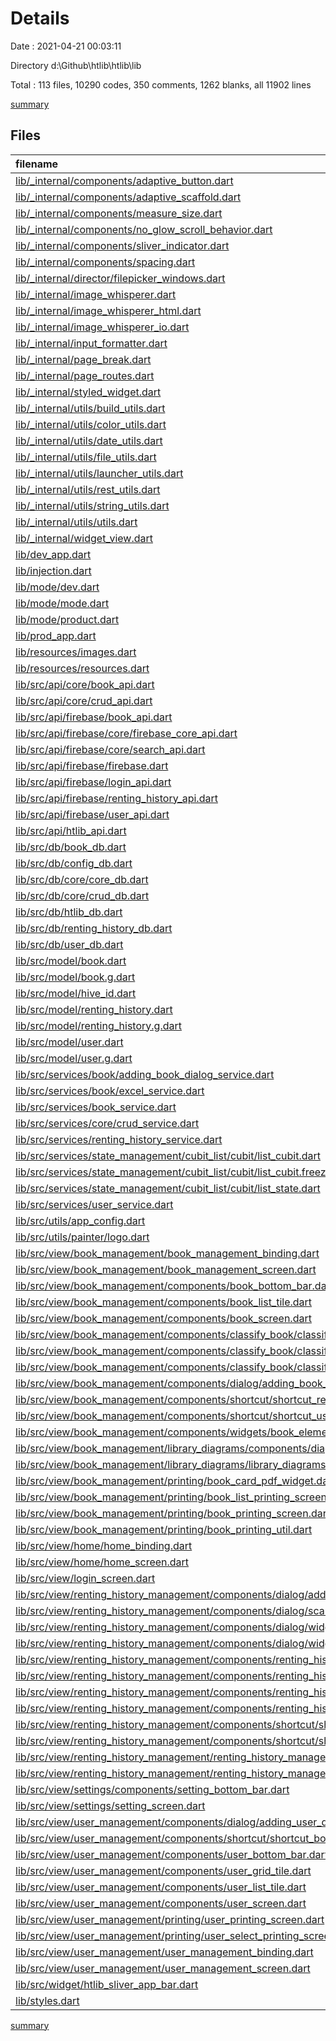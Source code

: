 # Details

Date : 2021-04-21 00:03:11

Directory d:\Github\htlib\htlib\lib

Total : 113 files,  10290 codes, 350 comments, 1262 blanks, all 11902 lines

[summary](results.md)

## Files
| filename | language | code | comment | blank | total |
| :--- | :--- | ---: | ---: | ---: | ---: |
| [lib/_internal/components/adaptive_button.dart](/lib/_internal/components/adaptive_button.dart) | Dart | 113 | 0 | 12 | 125 |
| [lib/_internal/components/adaptive_scaffold.dart](/lib/_internal/components/adaptive_scaffold.dart) | Dart | 172 | 7 | 10 | 189 |
| [lib/_internal/components/measure_size.dart](/lib/_internal/components/measure_size.dart) | Dart | 30 | 0 | 10 | 40 |
| [lib/_internal/components/no_glow_scroll_behavior.dart](/lib/_internal/components/no_glow_scroll_behavior.dart) | Dart | 8 | 0 | 2 | 10 |
| [lib/_internal/components/sliver_indicator.dart](/lib/_internal/components/sliver_indicator.dart) | Dart | 19 | 0 | 3 | 22 |
| [lib/_internal/components/spacing.dart](/lib/_internal/components/spacing.dart) | Dart | 20 | 0 | 10 | 30 |
| [lib/_internal/director/filepicker_windows.dart](/lib/_internal/director/filepicker_windows.dart) | Dart | 75 | 125 | 69 | 269 |
| [lib/_internal/image_whisperer.dart](/lib/_internal/image_whisperer.dart) | Dart | 22 | 7 | 7 | 36 |
| [lib/_internal/image_whisperer_html.dart](/lib/_internal/image_whisperer_html.dart) | Dart | 292 | 14 | 43 | 349 |
| [lib/_internal/image_whisperer_io.dart](/lib/_internal/image_whisperer_io.dart) | Dart | 22 | 7 | 7 | 36 |
| [lib/_internal/input_formatter.dart](/lib/_internal/input_formatter.dart) | Dart | 37 | 1 | 6 | 44 |
| [lib/_internal/page_break.dart](/lib/_internal/page_break.dart) | Dart | 18 | 0 | 7 | 25 |
| [lib/_internal/page_routes.dart](/lib/_internal/page_routes.dart) | Dart | 78 | 0 | 8 | 86 |
| [lib/_internal/styled_widget.dart](/lib/_internal/styled_widget.dart) | Dart | 88 | 0 | 7 | 95 |
| [lib/_internal/utils/build_utils.dart](/lib/_internal/utils/build_utils.dart) | Dart | 63 | 0 | 11 | 74 |
| [lib/_internal/utils/color_utils.dart](/lib/_internal/utils/color_utils.dart) | Dart | 29 | 1 | 7 | 37 |
| [lib/_internal/utils/date_utils.dart](/lib/_internal/utils/date_utils.dart) | Dart | 4 | 0 | 2 | 6 |
| [lib/_internal/utils/file_utils.dart](/lib/_internal/utils/file_utils.dart) | Dart | 20 | 85 | 4 | 109 |
| [lib/_internal/utils/launcher_utils.dart](/lib/_internal/utils/launcher_utils.dart) | Dart | 5 | 0 | 2 | 7 |
| [lib/_internal/utils/rest_utils.dart](/lib/_internal/utils/rest_utils.dart) | Dart | 12 | 0 | 1 | 13 |
| [lib/_internal/utils/string_utils.dart](/lib/_internal/utils/string_utils.dart) | Dart | 77 | 1 | 17 | 95 |
| [lib/_internal/utils/utils.dart](/lib/_internal/utils/utils.dart) | Dart | 59 | 0 | 9 | 68 |
| [lib/_internal/widget_view.dart](/lib/_internal/widget_view.dart) | Dart | 11 | 0 | 6 | 17 |
| [lib/dev_app.dart](/lib/dev_app.dart) | Dart | 127 | 0 | 9 | 136 |
| [lib/injection.dart](/lib/injection.dart) | Dart | 26 | 0 | 7 | 33 |
| [lib/mode/dev.dart](/lib/mode/dev.dart) | Dart | 11 | 0 | 6 | 17 |
| [lib/mode/mode.dart](/lib/mode/mode.dart) | Dart | 1 | 0 | 1 | 2 |
| [lib/mode/product.dart](/lib/mode/product.dart) | Dart | 19 | 0 | 7 | 26 |
| [lib/prod_app.dart](/lib/prod_app.dart) | Dart | 148 | 0 | 9 | 157 |
| [lib/resources/images.dart](/lib/resources/images.dart) | Dart | 5 | 0 | 3 | 8 |
| [lib/resources/resources.dart](/lib/resources/resources.dart) | Dart | 1 | 0 | 1 | 2 |
| [lib/src/api/core/book_api.dart](/lib/src/api/core/book_api.dart) | Dart | 1 | 0 | 1 | 2 |
| [lib/src/api/core/crud_api.dart](/lib/src/api/core/crud_api.dart) | Dart | 11 | 0 | 7 | 18 |
| [lib/src/api/firebase/book_api.dart](/lib/src/api/firebase/book_api.dart) | Dart | 107 | 0 | 19 | 126 |
| [lib/src/api/firebase/core/firebase_core_api.dart](/lib/src/api/firebase/core/firebase_core_api.dart) | Dart | 41 | 0 | 6 | 47 |
| [lib/src/api/firebase/core/search_api.dart](/lib/src/api/firebase/core/search_api.dart) | Dart | 6 | 0 | 4 | 10 |
| [lib/src/api/firebase/firebase.dart](/lib/src/api/firebase/firebase.dart) | Dart | 4 | 0 | 1 | 5 |
| [lib/src/api/firebase/login_api.dart](/lib/src/api/firebase/login_api.dart) | Dart | 15 | 0 | 3 | 18 |
| [lib/src/api/firebase/renting_history_api.dart](/lib/src/api/firebase/renting_history_api.dart) | Dart | 78 | 1 | 16 | 95 |
| [lib/src/api/firebase/user_api.dart](/lib/src/api/firebase/user_api.dart) | Dart | 154 | 0 | 23 | 177 |
| [lib/src/api/htlib_api.dart](/lib/src/api/htlib_api.dart) | Dart | 7 | 0 | 2 | 9 |
| [lib/src/db/book_db.dart](/lib/src/db/book_db.dart) | Dart | 34 | 0 | 11 | 45 |
| [lib/src/db/config_db.dart](/lib/src/db/config_db.dart) | Dart | 39 | 0 | 14 | 53 |
| [lib/src/db/core/core_db.dart](/lib/src/db/core/core_db.dart) | Dart | 19 | 0 | 8 | 27 |
| [lib/src/db/core/crud_db.dart](/lib/src/db/core/crud_db.dart) | Dart | 8 | 0 | 6 | 14 |
| [lib/src/db/htlib_db.dart](/lib/src/db/htlib_db.dart) | Dart | 53 | 0 | 10 | 63 |
| [lib/src/db/renting_history_db.dart](/lib/src/db/renting_history_db.dart) | Dart | 38 | 0 | 10 | 48 |
| [lib/src/db/user_db.dart](/lib/src/db/user_db.dart) | Dart | 32 | 0 | 9 | 41 |
| [lib/src/model/book.dart](/lib/src/model/book.dart) | Dart | 105 | 0 | 24 | 129 |
| [lib/src/model/book.g.dart](/lib/src/model/book.g.dart) | Dart | 51 | 4 | 8 | 63 |
| [lib/src/model/hive_id.dart](/lib/src/model/hive_id.dart) | Dart | 5 | 0 | 1 | 6 |
| [lib/src/model/renting_history.dart](/lib/src/model/renting_history.dart) | Dart | 118 | 0 | 16 | 134 |
| [lib/src/model/renting_history.g.dart](/lib/src/model/renting_history.g.dart) | Dart | 48 | 4 | 8 | 60 |
| [lib/src/model/user.dart](/lib/src/model/user.dart) | Dart | 119 | 0 | 20 | 139 |
| [lib/src/model/user.g.dart](/lib/src/model/user.g.dart) | Dart | 54 | 4 | 8 | 66 |
| [lib/src/services/book/adding_book_dialog_service.dart](/lib/src/services/book/adding_book_dialog_service.dart) | Dart | 13 | 0 | 2 | 15 |
| [lib/src/services/book/excel_service.dart](/lib/src/services/book/excel_service.dart) | Dart | 61 | 5 | 12 | 78 |
| [lib/src/services/book_service.dart](/lib/src/services/book_service.dart) | Dart | 131 | 0 | 28 | 159 |
| [lib/src/services/core/crud_service.dart](/lib/src/services/core/crud_service.dart) | Dart | 12 | 0 | 8 | 20 |
| [lib/src/services/renting_history_service.dart](/lib/src/services/renting_history_service.dart) | Dart | 150 | 5 | 29 | 184 |
| [lib/src/services/state_management/cubit_list/cubit/list_cubit.dart](/lib/src/services/state_management/cubit_list/cubit/list_cubit.dart) | Dart | 37 | 0 | 9 | 46 |
| [lib/src/services/state_management/cubit_list/cubit/list_cubit.freezed.dart](/lib/src/services/state_management/cubit_list/cubit/list_cubit.freezed.dart) | Dart | 292 | 24 | 53 | 369 |
| [lib/src/services/state_management/cubit_list/cubit/list_state.dart](/lib/src/services/state_management/cubit_list/cubit/list_state.dart) | Dart | 7 | 0 | 2 | 9 |
| [lib/src/services/user_service.dart](/lib/src/services/user_service.dart) | Dart | 143 | 9 | 29 | 181 |
| [lib/src/utils/app_config.dart](/lib/src/utils/app_config.dart) | Dart | 18 | 0 | 2 | 20 |
| [lib/src/utils/painter/logo.dart](/lib/src/utils/painter/logo.dart) | Dart | 456 | 0 | 41 | 497 |
| [lib/src/view/book_management/book_management_binding.dart](/lib/src/view/book_management/book_management_binding.dart) | Dart | 43 | 0 | 10 | 53 |
| [lib/src/view/book_management/book_management_screen.dart](/lib/src/view/book_management/book_management_screen.dart) | Dart | 244 | 0 | 16 | 260 |
| [lib/src/view/book_management/components/book_bottom_bar.dart](/lib/src/view/book_management/components/book_bottom_bar.dart) | Dart | 100 | 0 | 5 | 105 |
| [lib/src/view/book_management/components/book_list_tile.dart](/lib/src/view/book_management/components/book_list_tile.dart) | Dart | 116 | 0 | 11 | 127 |
| [lib/src/view/book_management/components/book_screen.dart](/lib/src/view/book_management/components/book_screen.dart) | Dart | 257 | 1 | 8 | 266 |
| [lib/src/view/book_management/components/classify_book/classify_book_more_info_screen.dart](/lib/src/view/book_management/components/classify_book/classify_book_more_info_screen.dart) | Dart | 91 | 0 | 7 | 98 |
| [lib/src/view/book_management/components/classify_book/classify_book_screen.dart](/lib/src/view/book_management/components/classify_book/classify_book_screen.dart) | Dart | 57 | 0 | 6 | 63 |
| [lib/src/view/book_management/components/classify_book/classify_book_tile.dart](/lib/src/view/book_management/components/classify_book/classify_book_tile.dart) | Dart | 75 | 0 | 4 | 79 |
| [lib/src/view/book_management/components/dialog/adding_book_dialog.dart](/lib/src/view/book_management/components/dialog/adding_book_dialog.dart) | Dart | 475 | 4 | 22 | 501 |
| [lib/src/view/book_management/components/shortcut/shortcut_renting_history_book_page.dart](/lib/src/view/book_management/components/shortcut/shortcut_renting_history_book_page.dart) | Dart | 28 | 0 | 5 | 33 |
| [lib/src/view/book_management/components/shortcut/shortcut_user_book_page.dart](/lib/src/view/book_management/components/shortcut/shortcut_user_book_page.dart) | Dart | 28 | 0 | 5 | 33 |
| [lib/src/view/book_management/components/widgets/book_element_tile.dart](/lib/src/view/book_management/components/widgets/book_element_tile.dart) | Dart | 95 | 0 | 7 | 102 |
| [lib/src/view/book_management/library_diagrams/components/diagram_title.dart](/lib/src/view/book_management/library_diagrams/components/diagram_title.dart) | Dart | 256 | 0 | 42 | 298 |
| [lib/src/view/book_management/library_diagrams/library_diagrams_page.dart](/lib/src/view/book_management/library_diagrams/library_diagrams_page.dart) | Dart | 59 | 0 | 6 | 65 |
| [lib/src/view/book_management/printing/book_card_pdf_widget.dart](/lib/src/view/book_management/printing/book_card_pdf_widget.dart) | Dart | 53 | 0 | 4 | 57 |
| [lib/src/view/book_management/printing/book_list_printing_screen.dart](/lib/src/view/book_management/printing/book_list_printing_screen.dart) | Dart | 59 | 0 | 11 | 70 |
| [lib/src/view/book_management/printing/book_printing_screen.dart](/lib/src/view/book_management/printing/book_printing_screen.dart) | Dart | 56 | 0 | 12 | 68 |
| [lib/src/view/book_management/printing/book_printing_util.dart](/lib/src/view/book_management/printing/book_printing_util.dart) | Dart | 13 | 0 | 3 | 16 |
| [lib/src/view/home/home_binding.dart](/lib/src/view/home/home_binding.dart) | Dart | 3 | 0 | 3 | 6 |
| [lib/src/view/home/home_screen.dart](/lib/src/view/home/home_screen.dart) | Dart | 141 | 0 | 7 | 148 |
| [lib/src/view/login_screen.dart](/lib/src/view/login_screen.dart) | Dart | 160 | 0 | 6 | 166 |
| [lib/src/view/renting_history_management/components/dialog/adding_renting_history_dialog.dart](/lib/src/view/renting_history_management/components/dialog/adding_renting_history_dialog.dart) | Dart | 458 | 1 | 38 | 497 |
| [lib/src/view/renting_history_management/components/dialog/scanner_screen.dart](/lib/src/view/renting_history_management/components/dialog/scanner_screen.dart) | Dart | 79 | 0 | 3 | 82 |
| [lib/src/view/renting_history_management/components/dialog/widgets/date_picker_widget.dart](/lib/src/view/renting_history_management/components/dialog/widgets/date_picker_widget.dart) | Dart | 58 | 0 | 6 | 64 |
| [lib/src/view/renting_history_management/components/dialog/widgets/user_field.dart](/lib/src/view/renting_history_management/components/dialog/widgets/user_field.dart) | Dart | 204 | 0 | 8 | 212 |
| [lib/src/view/renting_history_management/components/renting_history_bottom_bar.dart](/lib/src/view/renting_history_management/components/renting_history_bottom_bar.dart) | Dart | 35 | 0 | 5 | 40 |
| [lib/src/view/renting_history_management/components/renting_history_grid_tile.dart](/lib/src/view/renting_history_management/components/renting_history_grid_tile.dart) | Dart | 261 | 0 | 17 | 278 |
| [lib/src/view/renting_history_management/components/renting_history_list_tile.dart](/lib/src/view/renting_history_management/components/renting_history_list_tile.dart) | Dart | 114 | 0 | 7 | 121 |
| [lib/src/view/renting_history_management/components/renting_history_screen.dart](/lib/src/view/renting_history_management/components/renting_history_screen.dart) | Dart | 250 | 0 | 10 | 260 |
| [lib/src/view/renting_history_management/components/shortcut/shortcut_book_renting_history_page.dart](/lib/src/view/renting_history_management/components/shortcut/shortcut_book_renting_history_page.dart) | Dart | 33 | 0 | 6 | 39 |
| [lib/src/view/renting_history_management/components/shortcut/shortcut_user_renting_history_page.dart](/lib/src/view/renting_history_management/components/shortcut/shortcut_user_renting_history_page.dart) | Dart | 33 | 0 | 5 | 38 |
| [lib/src/view/renting_history_management/renting_history_management_binding.dart](/lib/src/view/renting_history_management/renting_history_management_binding.dart) | Dart | 2 | 0 | 2 | 4 |
| [lib/src/view/renting_history_management/renting_history_management_screen.dart](/lib/src/view/renting_history_management/renting_history_management_screen.dart) | Dart | 208 | 0 | 19 | 227 |
| [lib/src/view/settings/components/setting_bottom_bar.dart](/lib/src/view/settings/components/setting_bottom_bar.dart) | Dart | 34 | 0 | 5 | 39 |
| [lib/src/view/settings/setting_screen.dart](/lib/src/view/settings/setting_screen.dart) | Dart | 187 | 0 | 8 | 195 |
| [lib/src/view/user_management/components/dialog/adding_user_dialog.dart](/lib/src/view/user_management/components/dialog/adding_user_dialog.dart) | Dart | 416 | 2 | 19 | 437 |
| [lib/src/view/user_management/components/shortcut/shortcut_book_user_page.dart](/lib/src/view/user_management/components/shortcut/shortcut_book_user_page.dart) | Dart | 30 | 0 | 5 | 35 |
| [lib/src/view/user_management/components/user_bottom_bar.dart](/lib/src/view/user_management/components/user_bottom_bar.dart) | Dart | 98 | 0 | 5 | 103 |
| [lib/src/view/user_management/components/user_grid_tile.dart](/lib/src/view/user_management/components/user_grid_tile.dart) | Dart | 122 | 0 | 5 | 127 |
| [lib/src/view/user_management/components/user_list_tile.dart](/lib/src/view/user_management/components/user_list_tile.dart) | Dart | 83 | 0 | 6 | 89 |
| [lib/src/view/user_management/components/user_screen.dart](/lib/src/view/user_management/components/user_screen.dart) | Dart | 337 | 0 | 12 | 349 |
| [lib/src/view/user_management/printing/user_printing_screen.dart](/lib/src/view/user_management/printing/user_printing_screen.dart) | Dart | 202 | 30 | 13 | 245 |
| [lib/src/view/user_management/printing/user_select_printing_screen.dart](/lib/src/view/user_management/printing/user_select_printing_screen.dart) | Dart | 105 | 3 | 6 | 114 |
| [lib/src/view/user_management/user_management_binding.dart](/lib/src/view/user_management/user_management_binding.dart) | Dart | 44 | 0 | 11 | 55 |
| [lib/src/view/user_management/user_management_screen.dart](/lib/src/view/user_management/user_management_screen.dart) | Dart | 188 | 0 | 14 | 202 |
| [lib/src/widget/htlib_sliver_app_bar.dart](/lib/src/widget/htlib_sliver_app_bar.dart) | Dart | 81 | 0 | 4 | 85 |
| [lib/styles.dart](/lib/styles.dart) | Dart | 140 | 5 | 70 | 215 |

[summary](results.md)